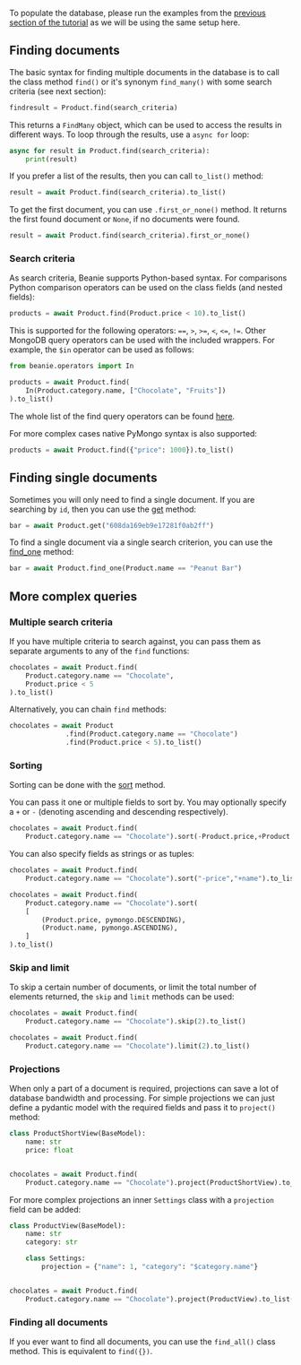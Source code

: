 To populate the database, please run the examples from the [previous section of the tutorial](inserting-into-the-database.md) 
as we will be using the same setup here.

## Finding documents

The basic syntax for finding multiple documents in the database is to call the class method `find()` 
or it's synonym `find_many()` with some search criteria (see next section): 

```python
findresult = Product.find(search_criteria)
```

This returns a `FindMany` object, which can be used to access the results in different ways. 
To loop through the results, use a `async for` loop:

```python
async for result in Product.find(search_criteria):
    print(result)
```

If you prefer a list of the results, then you can call `to_list()` method:

```python
result = await Product.find(search_criteria).to_list()
```

To get the first document, you can use `.first_or_none()` method. 
It returns the first found document or `None`, if no documents were found.

```python
result = await Product.find(search_criteria).first_or_none()
```

### Search criteria

As search criteria, Beanie supports Python-based syntax.
For comparisons Python comparison operators can be used on the class fields (and nested
fields):

```python
products = await Product.find(Product.price < 10).to_list()
```

This is supported for the following operators: `==`, `>`, `>=`, `<`, `<=`, `!=`.
Other MongoDB query operators can be used with the included wrappers. 
For example, the `$in` operator can be used as follows:

```python
from beanie.operators import In

products = await Product.find(
    In(Product.category.name, ["Chocolate", "Fruits"])
).to_list()
```

The whole list of the find query operators can be found [here](../api-documentation/operators/find.md).

For more complex cases native PyMongo syntax is also supported:

```python
products = await Product.find({"price": 1000}).to_list()
```

## Finding single documents

Sometimes you will only need to find a single document. 
If you are searching by `id`, then you can use the [get](../api-documentation/document.md/#documentget) method:

```python
bar = await Product.get("608da169eb9e17281f0ab2ff")
```

To find a single document via a single search criterion,
you can use the [find_one](../api-documentation/interfaces.md/#findinterfacefind_one) method:

```python
bar = await Product.find_one(Product.name == "Peanut Bar")
```

## More complex queries

### Multiple search criteria

If you have multiple criteria to search against, 
you can pass them as separate arguments to any of the `find` functions:

```python
chocolates = await Product.find(
    Product.category.name == "Chocolate",
    Product.price < 5
).to_list()
```


Alternatively, you can chain `find` methods:

```python
chocolates = await Product
              .find(Product.category.name == "Chocolate")
              .find(Product.price < 5).to_list()
```

### Sorting

Sorting can be done with the [sort](../api-documentation/query.md/#findmanysort) method.

You can pass it one or multiple fields to sort by. You may optionally specify a `+` or `-` 
(denoting ascending and descending respectively).

```python
chocolates = await Product.find(
    Product.category.name == "Chocolate").sort(-Product.price,+Product.name).to_list()
```

You can also specify fields as strings or as tuples:

```python
chocolates = await Product.find(
    Product.category.name == "Chocolate").sort("-price","+name").to_list()

chocolates = await Product.find(
    Product.category.name == "Chocolate").sort(
    [
        (Product.price, pymongo.DESCENDING),
        (Product.name, pymongo.ASCENDING),
    ]
).to_list()
```

### Skip and limit

To skip a certain number of documents, or limit the total number of elements returned, 
the `skip` and `limit` methods can be used:
```python
chocolates = await Product.find(
    Product.category.name == "Chocolate").skip(2).to_list()

chocolates = await Product.find(
    Product.category.name == "Chocolate").limit(2).to_list()
```

### Projections

When only a part of a document is required, projections can save a lot of database bandwidth and processing.
For simple projections we can just define a pydantic model with the required fields and pass it to `project()` method:

```python
class ProductShortView(BaseModel):
    name: str
    price: float


chocolates = await Product.find(
    Product.category.name == "Chocolate").project(ProductShortView).to_list()
```

For more complex projections an inner `Settings` class with a `projection` field can be added:

```python
class ProductView(BaseModel):
    name: str
    category: str

    class Settings:
        projection = {"name": 1, "category": "$category.name"}


chocolates = await Product.find(
    Product.category.name == "Chocolate").project(ProductView).to_list()
```

### Finding all documents

If you ever want to find all documents, you can use the `find_all()` class method. This is equivalent to `find({})`.
